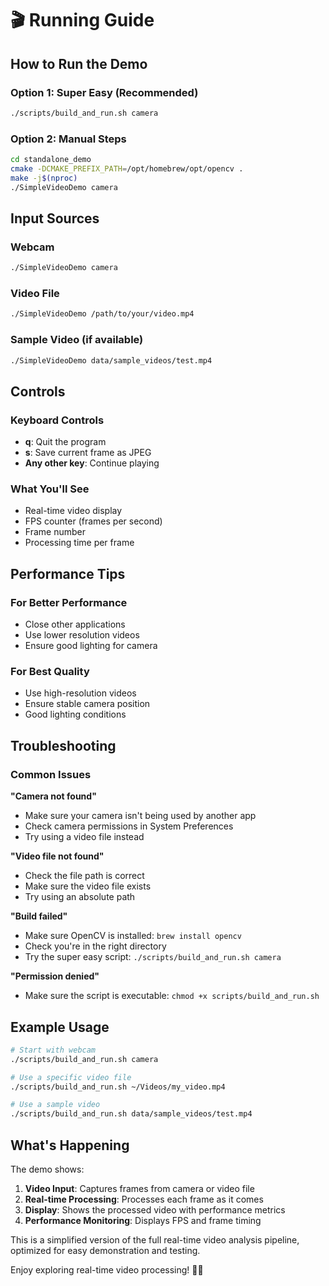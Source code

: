 # 🎬 Running Guide

## How to Run the Demo

### Option 1: Super Easy (Recommended)
```bash
./scripts/build_and_run.sh camera
```

### Option 2: Manual Steps
```bash
cd standalone_demo
cmake -DCMAKE_PREFIX_PATH=/opt/homebrew/opt/opencv .
make -j$(nproc)
./SimpleVideoDemo camera
```

## Input Sources

### Webcam
```bash
./SimpleVideoDemo camera
```

### Video File
```bash
./SimpleVideoDemo /path/to/your/video.mp4
```

### Sample Video (if available)
```bash
./SimpleVideoDemo data/sample_videos/test.mp4
```

## Controls

### Keyboard Controls
- **q**: Quit the program
- **s**: Save current frame as JPEG
- **Any other key**: Continue playing

### What You'll See
- Real-time video display
- FPS counter (frames per second)
- Frame number
- Processing time per frame

## Performance Tips

### For Better Performance
- Close other applications
- Use lower resolution videos
- Ensure good lighting for camera

### For Best Quality
- Use high-resolution videos
- Ensure stable camera position
- Good lighting conditions

## Troubleshooting

### Common Issues

**"Camera not found"**
- Make sure your camera isn't being used by another app
- Check camera permissions in System Preferences
- Try using a video file instead

**"Video file not found"**
- Check the file path is correct
- Make sure the video file exists
- Try using an absolute path

**"Build failed"**
- Make sure OpenCV is installed: `brew install opencv`
- Check you're in the right directory
- Try the super easy script: `./scripts/build_and_run.sh camera`

**"Permission denied"**
- Make sure the script is executable: `chmod +x scripts/build_and_run.sh`

## Example Usage

```bash
# Start with webcam
./scripts/build_and_run.sh camera

# Use a specific video file
./scripts/build_and_run.sh ~/Videos/my_video.mp4

# Use a sample video
./scripts/build_and_run.sh data/sample_videos/test.mp4
```

## What's Happening

The demo shows:
1. **Video Input**: Captures frames from camera or video file
2. **Real-time Processing**: Processes each frame as it comes
3. **Display**: Shows the processed video with performance metrics
4. **Performance Monitoring**: Displays FPS and frame timing

This is a simplified version of the full real-time video analysis pipeline, optimized for easy demonstration and testing.

Enjoy exploring real-time video processing! 🎥✨ 